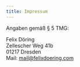 ```yaml
---
title: Impressum
---
```


Angaben gemäß § 5 TMG:

Felix Döring  
Zellescher Weg 41b  
01217 Dresden  
Mail: [mail@felixdoering.com](mailto:mail@felixdoering.com)
